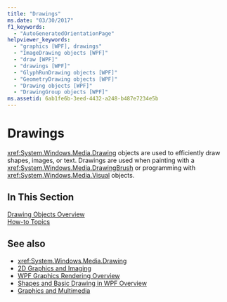 ```yaml
---
title: "Drawings"
ms.date: "03/30/2017"
f1_keywords: 
  - "AutoGeneratedOrientationPage"
helpviewer_keywords: 
  - "graphics [WPF], drawings"
  - "ImageDrawing objects [WPF]"
  - "draw [WPF]"
  - "drawings [WPF]"
  - "GlyphRunDrawing objects [WPF]"
  - "GeometryDrawing objects [WPF]"
  - "Drawing objects [WPF]"
  - "DrawingGroup objects [WPF]"
ms.assetid: 6ab1fe6b-3eed-4432-a248-b487e7234e5b
---
```

# Drawings
<xref:System.Windows.Media.Drawing> objects are used to efficiently draw shapes, images, or text. Drawings are used when painting with a <xref:System.Windows.Media.DrawingBrush> or programming with <xref:System.Windows.Media.Visual> objects.  
  
## In This Section  
 [Drawing Objects Overview](drawing-objects-overview.md)  
  [How-to Topics](drawings-how-to-topics.md)  
  
## See also

- <xref:System.Windows.Media.Drawing>
- [2D Graphics and Imaging](../advanced/optimizing-performance-2d-graphics-and-imaging.md)
- [WPF Graphics Rendering Overview](wpf-graphics-rendering-overview.md)
- [Shapes and Basic Drawing in WPF Overview](shapes-and-basic-drawing-in-wpf-overview.md)
- [Graphics and Multimedia](index.md)
